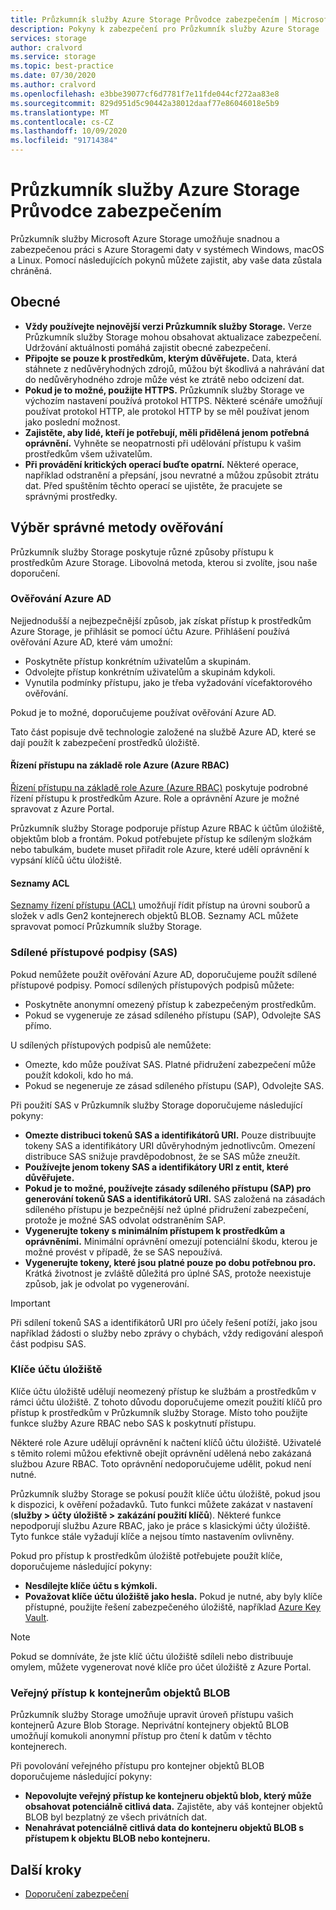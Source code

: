 ```yaml
---
title: Průzkumník služby Azure Storage Průvodce zabezpečením | Microsoft Docs
description: Pokyny k zabezpečení pro Průzkumník služby Azure Storage
services: storage
author: cralvord
ms.service: storage
ms.topic: best-practice
ms.date: 07/30/2020
ms.author: cralvord
ms.openlocfilehash: e3bbe39077cf6d7781f7e11fde044cf272aa83e8
ms.sourcegitcommit: 829d951d5c90442a38012daaf77e86046018e5b9
ms.translationtype: MT
ms.contentlocale: cs-CZ
ms.lasthandoff: 10/09/2020
ms.locfileid: "91714384"
---
```

# <a name="azure-storage-explorer-security-guide"></a>Průzkumník služby Azure Storage Průvodce zabezpečením

Průzkumník služby Microsoft Azure Storage umožňuje snadnou a zabezpečenou práci s Azure Storagemi daty v systémech Windows, macOS a Linux. Pomocí následujících pokynů můžete zajistit, aby vaše data zůstala chráněná.

## <a name="general"></a>Obecné

- **Vždy používejte nejnovější verzi Průzkumník služby Storage.** Verze Průzkumník služby Storage mohou obsahovat aktualizace zabezpečení. Udržování aktuálnosti pomáhá zajistit obecné zabezpečení.
- **Připojte se pouze k prostředkům, kterým důvěřujete.** Data, která stáhnete z nedůvěryhodných zdrojů, můžou být škodlivá a nahrávání dat do nedůvěryhodného zdroje může vést ke ztrátě nebo odcizení dat.
- **Pokud je to možné, použijte HTTPS.** Průzkumník služby Storage ve výchozím nastavení používá protokol HTTPS. Některé scénáře umožňují používat protokol HTTP, ale protokol HTTP by se měl používat jenom jako poslední možnost.
- **Zajistěte, aby lidé, kteří je potřebují, měli přidělená jenom potřebná oprávnění.** Vyhněte se neopatrnosti při udělování přístupu k vašim prostředkům všem uživatelům.
- **Při provádění kritických operací buďte opatrní.** Některé operace, například odstranění a přepsání, jsou nevratné a můžou způsobit ztrátu dat. Před spuštěním těchto operací se ujistěte, že pracujete se správnými prostředky.

## <a name="choosing-the-right-authentication-method"></a>Výběr správné metody ověřování

Průzkumník služby Storage poskytuje různé způsoby přístupu k prostředkům Azure Storage. Libovolná metoda, kterou si zvolíte, jsou naše doporučení.

### <a name="azure-ad-authentication"></a>Ověřování Azure AD

Nejjednodušší a nejbezpečnější způsob, jak získat přístup k prostředkům Azure Storage, je přihlásit se pomocí účtu Azure. Přihlášení používá ověřování Azure AD, které vám umožní:

- Poskytněte přístup konkrétním uživatelům a skupinám.
- Odvolejte přístup konkrétním uživatelům a skupinám kdykoli.
- Vynutila podmínky přístupu, jako je třeba vyžadování vícefaktorového ověřování.

Pokud je to možné, doporučujeme používat ověřování Azure AD.

Tato část popisuje dvě technologie založené na službě Azure AD, které se dají použít k zabezpečení prostředků úložiště.

#### <a name="azure-role-based-access-control-azure-rbac"></a>Řízení přístupu na základě role Azure (Azure RBAC)

[Řízení přístupu na základě role Azure (Azure RBAC)](https://docs.microsoft.com/azure/role-based-access-control/overview) poskytuje podrobné řízení přístupu k prostředkům Azure. Role a oprávnění Azure je možné spravovat z Azure Portal.

Průzkumník služby Storage podporuje přístup Azure RBAC k účtům úložiště, objektům blob a frontám. Pokud potřebujete přístup ke sdíleným složkám nebo tabulkám, budete muset přiřadit role Azure, které udělí oprávnění k vypsání klíčů účtu úložiště.

#### <a name="access-control-lists-acls"></a>Seznamy ACL

[Seznamy řízení přístupu (ACL)](https://docs.microsoft.com/azure/storage/blobs/data-lake-storage-access-control) umožňují řídit přístup na úrovni souborů a složek v adls Gen2 kontejnerech objektů BLOB. Seznamy ACL můžete spravovat pomocí Průzkumník služby Storage.

### <a name="shared-access-signatures-sas"></a>Sdílené přístupové podpisy (SAS)

Pokud nemůžete použít ověřování Azure AD, doporučujeme použít sdílené přístupové podpisy. Pomocí sdílených přístupových podpisů můžete:

- Poskytněte anonymní omezený přístup k zabezpečeným prostředkům.
- Pokud se vygeneruje ze zásad sdíleného přístupu (SAP), Odvolejte SAS přímo.

U sdílených přístupových podpisů ale nemůžete:

- Omezte, kdo může používat SAS. Platné přidružení zabezpečení může použít kdokoli, kdo ho má.
- Pokud se negeneruje ze zásad sdíleného přístupu (SAP), Odvolejte SAS.

Při použití SAS v Průzkumník služby Storage doporučujeme následující pokyny:

- **Omezte distribuci tokenů SAS a identifikátorů URI.** Pouze distribuujte tokeny SAS a identifikátory URI důvěryhodným jednotlivcům. Omezení distribuce SAS snižuje pravděpodobnost, že se SAS může zneužít.
- **Používejte jenom tokeny SAS a identifikátory URI z entit, které důvěřujete.**
- **Pokud je to možné, používejte zásady sdíleného přístupu (SAP) pro generování tokenů SAS a identifikátorů URI.** SAS založená na zásadách sdíleného přístupu je bezpečnější než úplné přidružení zabezpečení, protože je možné SAS odvolat odstraněním SAP.
- **Vygenerujte tokeny s minimálním přístupem k prostředkům a oprávněními.** Minimální oprávnění omezují potenciální škodu, kterou je možné provést v případě, že se SAS nepoužívá.
- **Vygenerujte tokeny, které jsou platné pouze po dobu potřebnou pro.** Krátká životnost je zvláště důležitá pro úplné SAS, protože neexistuje způsob, jak je odvolat po vygenerování.

> [!IMPORTANT]
> Při sdílení tokenů SAS a identifikátorů URI pro účely řešení potíží, jako jsou například žádosti o služby nebo zprávy o chybách, vždy redigování alespoň část podpisu SAS.

### <a name="storage-account-keys"></a>Klíče účtu úložiště

Klíče účtu úložiště udělují neomezený přístup ke službám a prostředkům v rámci účtu úložiště. Z tohoto důvodu doporučujeme omezit použití klíčů pro přístup k prostředkům v Průzkumník služby Storage. Místo toho použijte funkce služby Azure RBAC nebo SAS k poskytnutí přístupu.

Některé role Azure udělují oprávnění k načtení klíčů účtu úložiště. Uživatelé s těmito rolemi můžou efektivně obejít oprávnění udělená nebo zakázaná službou Azure RBAC. Toto oprávnění nedoporučujeme udělit, pokud není nutné.

Průzkumník služby Storage se pokusí použít klíče účtu úložiště, pokud jsou k dispozici, k ověření požadavků. Tuto funkci můžete zakázat v nastavení (**služby > účty úložiště > zakázání použití klíčů**). Některé funkce nepodporují službu Azure RBAC, jako je práce s klasickými účty úložiště. Tyto funkce stále vyžadují klíče a nejsou tímto nastavením ovlivněny.

Pokud pro přístup k prostředkům úložiště potřebujete použít klíče, doporučujeme následující pokyny:

- **Nesdílejte klíče účtu s kýmkoli.**
- **Považovat klíče účtu úložiště jako hesla.** Pokud je nutné, aby byly klíče přístupné, použijte řešení zabezpečeného úložiště, například [Azure Key Vault](https://azure.microsoft.com/services/key-vault/).

> [!NOTE]
> Pokud se domníváte, že jste klíč účtu úložiště sdíleli nebo distribuuje omylem, můžete vygenerovat nové klíče pro účet úložiště z Azure Portal.

### <a name="public-access-to-blob-containers"></a>Veřejný přístup k kontejnerům objektů BLOB

Průzkumník služby Storage umožňuje upravit úroveň přístupu vašich kontejnerů Azure Blob Storage. Neprivátní kontejnery objektů BLOB umožňují komukoli anonymní přístup pro čtení k datům v těchto kontejnerech.

Při povolování veřejného přístupu pro kontejner objektů BLOB doporučujeme následující pokyny:

- **Nepovolujte veřejný přístup ke kontejneru objektů blob, který může obsahovat potenciálně citlivá data.** Zajistěte, aby váš kontejner objektů BLOB byl bezplatný ze všech privátních dat.
- **Nenahrávat potenciálně citlivá data do kontejneru objektů BLOB s přístupem k objektu BLOB nebo kontejneru.** 

## <a name="next-steps"></a>Další kroky

- [Doporučení zabezpečení](https://docs.microsoft.com/azure/storage/blobs/security-recommendations)
